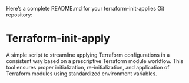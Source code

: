 Here’s a complete README.md for your terraform-init-applies Git repository:

# Terraform-init-apply

A simple script to streamline applying Terraform configurations in a consistent way based on a prescriptive Terraform module workflow. This tool ensures proper initialization, re-initialization, and application of Terraform modules using standardized environment variables.
